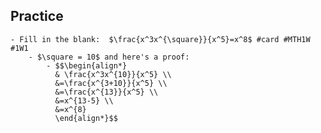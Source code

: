 ## Practice
	- Fill in the blank:  $\frac{x^3x^{\square}}{x^5}=x^8$ #card #MTH1W #1W1
		- $\square = 10$ and here's a proof:
			- $$\begin{align*}
			  & \frac{x^3x^{10}}{x^5} \\
			  &=\frac{x^{3+10}}{x^5} \\
			  &=\frac{x^{13}}{x^5} \\
			  &=x^{13-5} \\
			  &=x^{8}
			  \end{align*}$$
